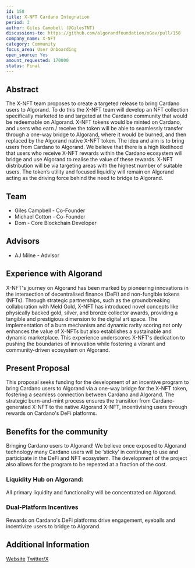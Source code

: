 ```yaml
---
id: 158
title: X-NFT Cardano Integration
period: 3
author: Giles Campbell (@GilesTNT)
discussions-to: https://github.com/algorandfoundation/xGov/pull/158
company_name: X-NFT
category: Community
focus_area: User Onboarding
open_source: Yes
amount_requested: 170000
status: Final
---
```


## Abstract

The X-NFT team proposes to create a targeted release to bring Cardano users to Algorand. To do this the X-NFT team will develop an NFT collection specifically marketed to and targeted at the Cardano community that would be redeemable on Algorand. X-NFT tokens would be minted on Cardano, and users who earn / receive the token will be able to seamlessly transfer through a one-way bridge to Algorand, where it would be burned, and then replaced by the Algorand native X-NFT token. The idea and aim is to bring users from Cardano to Algorand. We believe that there is a high likelihood that users who receive X-NFT rewards within the Cardano ecosystem will bridge and use Algorand to realise the value of these rewards. X-NFT distribution will be via targeting areas with the highest number of suitable users. The token’s utility and focused liquidity will remain on Algorand acting as the driving force behind the need to bridge to Algorand.

## Team

-   Giles Campbell - Co-Founder
-   Michael Cotton - Co-Founder
-   Dom - Core Blockchain Developer

## Advisors

-   AJ Milne - Advisor

## Experience with Algorand

X-NFT's journey on Algorand has been marked by pioneering innovations in the intersection of decentralised finance (DeFi) and non-fungible tokens (NFTs). Through strategic partnerships, such as the groundbreaking collaboration with Meld Gold, X-NFT has introduced novel concepts like physically backed gold, silver, and bronze collector awards, providing a tangible and prestigious dimension to the digital art space. The implementation of a burn mechanism and dynamic rarity scoring not only enhances the value of X-NFTs but also establishes a sustainable and dynamic marketplace. This experience underscores X-NFT's dedication to pushing the boundaries of innovation while fostering a vibrant and community-driven ecosystem on Algorand.

## Present Proposal

This proposal seeks funding for the development of an incentive program to bring Cardano users to Algorand via a one-way bridge for the X-NFT token, fostering a seamless connection between Cardano and Algorand. The strategic burn-and-mint process ensures the transition from Cardano-generated X-NFT to the native Algorand X-NFT, incentivising users through rewards on Cardano's DeFi platforms.

## Benefits for the community

Bringing Cardano users to Algorand! We believe once exposed to Algorand technology many Cardano users will be ‘sticky’ in continuing to use and participate in the DeFi and NFT ecosystem. The development of the project also allows for the program to be repeated at a fraction of the cost.

### Liquidity Hub on Algorand:

All primary liquidity and functionality will be concentrated on Algorand.

### Dual-Platform Incentives

Rewards on Cardano's DeFi platforms drive engagement, eyeballs and incentivize users to bridge to Algorand.

## Additional Information

[Website](https://www.x-nft.art/)
[Twitter/X](https://twitter.com/xNFT_ART)
